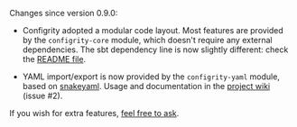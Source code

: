 Changes since version 0.9.0:

  - Configrity adopted a modular code layout. Most features are provided by the `configrity-core` module, which doesn't require any external dependencies. The sbt dependency line is now slightly different: check the [README file](https://github.com/paradigmatic/Configrity/blob/master/README.md).

  - YAML import/export is now provided by the `configrity-yaml` module, based on [snakeyaml](http://code.google.com/p/snakeyaml/). Usage and documentation in the [project wiki](https://github.com/paradigmatic/Configrity/wiki/YAML) (issue #2).

If you wish for extra features, [feel free to ask](https://github.com/paradigmatic/Configrity/issues/).
